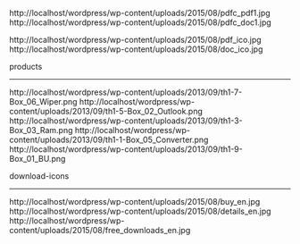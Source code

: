 

http://localhost/wordpress/wp-content/uploads/2015/08/pdfc_pdf1.jpg
http://localhost/wordpress/wp-content/uploads/2015/08/pdfc_doc1.jpg

http://localhost/wordpress/wp-content/uploads/2015/08/pdf_ico.jpg
http://localhost/wordpress/wp-content/uploads/2015/08/doc_ico.jpg

products

---------------------

http://localhost/wordpress/wp-content/uploads/2013/09/th1-7-Box_06_Wiper.png
http://localhost/wordpress/wp-content/uploads/2013/09/th1-5-Box_02_Outlook.png
http://localhost/wordpress/wp-content/uploads/2013/09/th1-3-Box_03_Ram.png
http://localhost/wordpress/wp-content/uploads/2013/09/th1-1-Box_05_Converter.png
http://localhost/wordpress/wp-content/uploads/2013/09/th1-9-Box_01_BU.png

download-icons

---------------------

http://localhost/wordpress/wp-content/uploads/2015/08/buy_en.jpg
http://localhost/wordpress/wp-content/uploads/2015/08/details_en.jpg
http://localhost/wordpress/wp-content/uploads/2015/08/free_downloads_en.jpg
